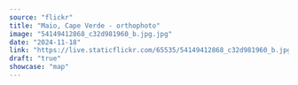 ```yaml
---
source: "flickr"
title: "Maio, Cape Verde - orthophoto"
image: "54149412868_c32d981960_b.jpg.jpg"
date: "2024-11-18"
link: "https://live.staticflickr.com/65535/54149412868_c32d981960_b.jpg"
draft: "true"
showcase: "map"
---
```

